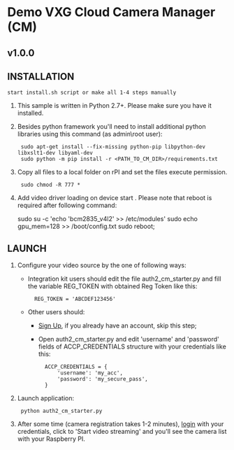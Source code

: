 # Demo VXG Cloud Camera Manager (CM)
## v1.0.0

## INSTALLATION

    start install.sh script or make all 1-4 steps manually    

1. This sample is written in Python 2.7+. Please make sure you have it installed.

2. Besides python framework you'll need to install additional python libraries using this command (as admin\root user):

        sudo apt-get install --fix-missing python-pip libpython-dev libxslt1-dev libyaml-dev
        sudo python -m pip install -r <PATH_TO_CM_DIR>/requirements.txt

3. Copy all files to a local folder on rPI and set the files execute permission.
  
        sudo chmod -R 777 *
    
4.   Add video driver loading on device start . Please note that reboot is required after following command:

        sudo su -c 'echo 'bcm2835_v4l2' >> /etc/modules'
        sudo echo gpu_mem=128 >> /boot/config.txt
        sudo reboot;
    
    

## LAUNCH
1. Configure your video source by the one of following ways:
    * Integration kit users should edit the file auth2\_cm\_starter.py and fill the variable REG_TOKEN with obtained Reg Token like this:

            REG_TOKEN = 'ABCDEF123456'

    * Other users should: 
        * [Sign Up](http://cnvrclient2.videoexpertsgroup.com/), if you already have an account, skip this step;
        * Open auth2\_cm\_starter.py and edit 'username' and 'password' fields of ACCP_CREDENTIALS structure with your credentials like this:

                ACCP_CREDENTIALS = {
                    'username': 'my_acc',
                    'password': 'my_secure_pass',
                }

2. Launch application:

        python auth2_cm_starter.py
    
3. After some time (camera registration takes 1-2 minutes), [login](http://cnvrclient2.videoexpertsgroup.com/) with your credentials, click to 'Start video streaming' and you'll see the camera list with your Raspberry PI.
